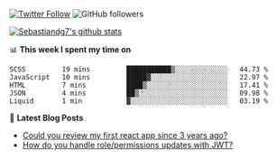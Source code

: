 <!--
[![visitors](https://visitor-badge.glitch.me/badge?page_id=sebastiandg7.sebastiandg7)](https://github.com/sebastiandg7)
-->
[![Twitter Follow](https://img.shields.io/twitter/follow/sebastiandg7?style=social&label=Follow)](https://twitter.com/sebastiandg7)
![GitHub followers](https://img.shields.io/github/followers/sebastiandg7?label=Follow&style=social)

[![Sebastiandg7's github stats](https://github-readme-stats.vercel.app/api?username=sebastiandg7)](https://github.com/anuraghazra/github-readme-stats)

📊 **This week I spent my time on**
<!--START_SECTION:waka-->
```text
SCSS         19 mins         ███████████▒░░░░░░░░░░░░░   44.73 % 
JavaScript   10 mins         █████▓░░░░░░░░░░░░░░░░░░░   22.97 % 
HTML         7 mins          ████▒░░░░░░░░░░░░░░░░░░░░   17.41 % 
JSON         4 mins          ██▒░░░░░░░░░░░░░░░░░░░░░░   09.98 % 
Liquid       1 min           ▓░░░░░░░░░░░░░░░░░░░░░░░░   03.19 % 
```
<!--END_SECTION:waka-->

📕 **Latest Blog Posts**
<!-- BLOG-POST-LIST:START -->
- [Could you review my first react app since 3 years ago?](https://dev.to/sebastiandg7/could-you-review-my-first-react-app-since-3-years-ago-3nbh)
- [How do you handle role/permissions updates with JWT?](https://dev.to/sebastiandg7/how-do-you-handle-role-permissions-updates-with-jwt-3778)
<!-- BLOG-POST-LIST:END -->
